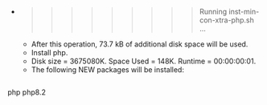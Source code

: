 * >>>>>>>>> Running inst-min-con-xtra-php.sh ...
  * After this operation, 73.7 kB of additional disk space will be used.
  * Install php.
  * Disk size = 3675080K. Space Used = 148K. Runtime = 00:00:00:01.
  * The following NEW packages will be installed:
  ```bash
php php8.2
  ```

